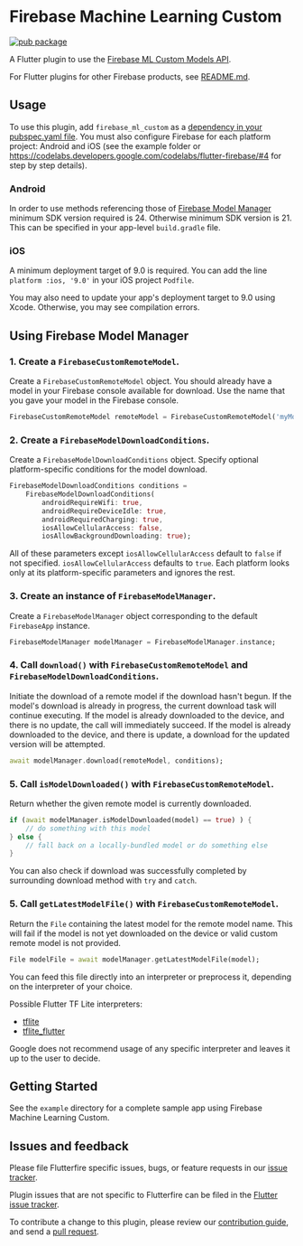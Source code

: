 # Firebase Machine Learning Custom

[![pub package](https://img.shields.io/pub/v/firebase_ml_custom.svg)](https://pub.dev/packages/firebase_ml_custom)

A Flutter plugin to use the [Firebase ML Custom Models API](https://firebase.google.com/docs/ml/use-custom-models).

For Flutter plugins for other Firebase products, see [README.md](https://github.com/FirebaseExtended/flutterfire/blob/master/README.md).

## Usage

To use this plugin, add `firebase_ml_custom` as a [dependency in your pubspec.yaml file](https://flutter.io/platform-plugins/). You must also configure Firebase for each platform project: Android and iOS (see the example folder or https://codelabs.developers.google.com/codelabs/flutter-firebase/#4 for step by step details).

### Android

In order to use methods referencing those of [Firebase Model Manager](https://firebase.google.com/docs/reference/android/com/google/firebase/ml/common/modeldownload/FirebaseModelManager) minimum SDK version required is 24.
Otherwise minimum SDK version is 21.
This can be specified in your app-level `build.gradle` file.

### iOS

A minimum deployment target of 9.0 is required. You can add the line `platform :ios, '9.0'` in your iOS project `Podfile`.

You may also need to update your app's deployment target to 9.0 using Xcode. Otherwise, you may see
compilation errors.

## Using Firebase Model Manager

### 1. Create a `FirebaseCustomRemoteModel`.

Create a `FirebaseCustomRemoteModel` object. 
You should already have a model in your Firebase console available for download. Use the name that you gave your model in the Firebase console.

```dart
FirebaseCustomRemoteModel remoteModel = FirebaseCustomRemoteModel('myModelName');
```

### 2. Create a `FirebaseModelDownloadConditions`.

Create a `FirebaseModelDownloadConditions` object.
Specify optional platform-specific conditions for the model download.

```dart
FirebaseModelDownloadConditions conditions =
    FirebaseModelDownloadConditions(
        androidRequireWifi: true,
        androidRequireDeviceIdle: true,
        androidRequiredCharging: true,
        iosAllowCellularAccess: false,
        iosAllowBackgroundDownloading: true);
```
All of these parameters except `iosAllowCellularAccess` default to `false` if not specified. `iosAllowCellularAccess` defaults to `true`.
Each platform looks only at its platform-specific parameters and ignores the rest.

### 3. Create an instance of `FirebaseModelManager`.

Create a `FirebaseModelManager` object corresponding to the default `FirebaseApp` instance.
```dart
FirebaseModelManager modelManager = FirebaseModelManager.instance;
```

### 4. Call `download()` with `FirebaseCustomRemoteModel` and `FirebaseModelDownloadConditions`.

Initiate the download of a remote model if the download hasn't begun.
If the model's download is already in progress, the current download task will continue executing.
If the model is already downloaded to the device, and there is no update, the call will immediately succeed.
If the model is already downloaded to the device, and there is update, a download for the updated version will be attempted.
```dart
await modelManager.download(remoteModel, conditions);
```

### 5. Call `isModelDownloaded()` with `FirebaseCustomRemoteModel`.

Return whether the given remote model is currently downloaded.
```dart
if (await modelManager.isModelDownloaded(model) == true) ) {
    // do something with this model
} else {
    // fall back on a locally-bundled model or do something else
}
```

You can also check if download was successfully completed by surrounding download method with `try` and `catch`.

### 5. Call `getLatestModelFile()` with `FirebaseCustomRemoteModel`.

Return the `File` containing the latest model for the remote model name. This will fail if the model is not yet downloaded on the device or valid custom remote model is not provided.

```dart
File modelFile = await modelManager.getLatestModelFile(model);
```

You can feed this file directly into an interpreter or preprocess it, depending on the interpreter of your choice.

Possible Flutter TF Lite interpreters:
- [tflite](https://pub.dev/packages/tflite)
- [tflite_flutter](https://pub.dev/packages/tflite_flutter)

Google does not recommend usage of any specific interpreter and leaves it up to the user to decide.

## Getting Started

See the `example` directory for a complete sample app using Firebase Machine Learning Custom.

## Issues and feedback

Please file Flutterfire specific issues, bugs, or feature requests in our [issue tracker](https://github.com/FirebaseExtended/flutterfire/issues/new).

Plugin issues that are not specific to Flutterfire can be filed in the [Flutter issue tracker](https://github.com/flutter/flutter/issues/new).

To contribute a change to this plugin,
please review our [contribution guide](https://github.com/FirebaseExtended/flutterfire/blob/master/CONTRIBUTING.md),
and send a [pull request](https://github.com/FirebaseExtended/flutterfire/pulls).
